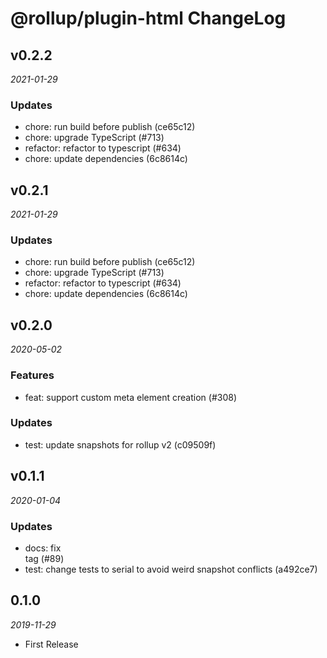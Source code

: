 # @rollup/plugin-html ChangeLog

## v0.2.2

_2021-01-29_

### Updates

- chore: run build before publish (ce65c12)
- chore: upgrade TypeScript (#713)
- refactor: refactor to typescript (#634)
- chore: update dependencies (6c8614c)

## v0.2.1

_2021-01-29_

### Updates

- chore: run build before publish (ce65c12)
- chore: upgrade TypeScript (#713)
- refactor: refactor to typescript (#634)
- chore: update dependencies (6c8614c)

## v0.2.0

_2020-05-02_

### Features

- feat: support custom meta element creation (#308)

### Updates

- test: update snapshots for rollup v2 (c09509f)

## v0.1.1

_2020-01-04_

### Updates

- docs: fix <br> tag (#89)
- test: change tests to serial to avoid weird snapshot conflicts (a492ce7)

## 0.1.0

_2019-11-29_

- First Release
